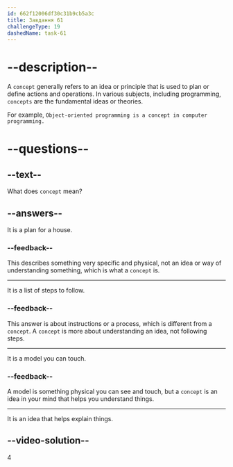 ```yaml
---
id: 662f12006df30c31b9cb5a3c
title: Завдання 61
challengeType: 19
dashedName: task-61
---
```


# --description--

A `concept` generally refers to an idea or principle that is used to plan or define actions and operations. In various subjects, including programming, `concepts` are the fundamental ideas or theories.

For example, `Object-oriented programming is a concept in computer programming.`

# --questions--

## --text--

What does `concept` mean?

## --answers--

It is a plan for a house.

### --feedback--

This describes something very specific and physical, not an idea or way of understanding something, which is what a `concept` is.

---

It is a list of steps to follow.

### --feedback--

This answer is about instructions or a process, which is different from a `concept`. A `concept` is more about understanding an idea, not following steps.

---

It is a model you can touch.

### --feedback--

A model is something physical you can see and touch, but a `concept` is an idea in your mind that helps you understand things.

---

It is an idea that helps explain things.

## --video-solution--

4
